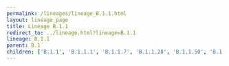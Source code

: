 ```yaml
---
permalink: /lineages/lineage_B.1.1.html
layout: lineage_page
title: Lineage B.1.1
redirect_to: ../lineage.html?lineage=B.1.1
lineage: B.1.1
parent: B.1
children: ['B.1.1', 'B.1.1.1', 'B.1.1.7', 'B.1.1.28', 'B.1.1.50', 'B.1.1.529', 'BA.1', 'BA.1.1', 'BA.1.1.14', 'BA.1.14.1', 'BA.1.17', 'BA.1.18', 'BA.2', 'BA.2.9', 'BA.2.10.1', 'BA.2.12.1', 'BA.2.36', 'BA.2.38', 'BA.2.40.1', 'BA.2.56', 'BA.2.65', 'BA.2.75.2', 'BA.2.75.5', 'BA.2.86', 'BA.4', 'BA.4.1', 'BA.4.1.8', 'BA.4.1.11', 'BA.4.6', 'BA.4.6.5', 'BA.5', 'BA.5.1', 'BA.5.1.10', 'BA.5.1.12', 'BA.5.1.15', 'BA.5.1.23', 'BA.5.1.38', 'BA.5.2', 'BA.5.2.1', 'BA.5.2.2', 'BA.5.2.6', 'BA.5.2.9', 'BA.5.2.16', 'BA.5.2.20', 'BA.5.2.24', 'BA.5.2.34', 'BA.5.2.47', 'BA.5.2.48', 'BA.5.2.50', 'BA.5.2.58', 'BA.5.2.61', 'BA.5.2.62', 'BA.5.3.1', 'BA.5.5.1', 'BA.5.6', 'BA.5.6.1', 'BA.5.6.3', 'BA.5.11', 'P.1']
---
```

